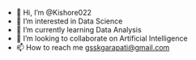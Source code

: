 - 👋 Hi, I’m @Kishore022
- 👀 I’m interested in  Data Science
- 🌱 I’m currently learning  Data Analysis
- 💞️ I’m looking to collaborate on Artificial Intelligence
- 📫 How to reach me gsskgarapati@gmail.com

<!---
gssk88/gssk88 is a ✨ special ✨ repository because its `README.md` (this file) appears on your GitHub profile.
You can click the Preview link to take a look at your changes.
--->
